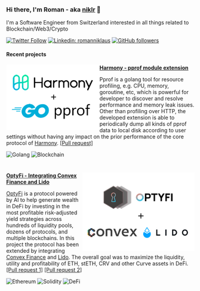 ### Hi there, I'm Roman - aka [niklr](https://github.com/niklr) 👋

I'm a Software Engineer from Switzerland interested in all things related to Blockchain/Web3/Crypto

[![Twitter Follow](https://img.shields.io/twitter/follow/0xNiklausRoman?label=Follow)](https://twitter.com/intent/follow?screen_name=0xNiklausRoman)
[![Linkedin: romanniklaus](https://img.shields.io/badge/-romanniklaus-blue?style=flat-square&logo=Linkedin&logoColor=white&link=https://www.linkedin.com/in/romanniklaus/)](https://www.linkedin.com/in/romanniklaus/)
[![GitHub followers](https://img.shields.io/github/followers/niklr?label=Follow&style=social)](https://github.com/niklr)

#### Recent projects

<p>
  <a href="https://github.com/harmony-one/harmony/pull/3773" target="_blank"><img width="250" align="left" src="/assets/banner_harmony.png"></a>
</p>
 
**[Harmony - pprof module extension](https://github.com/harmony-one/harmony/pull/3773)**

Pprof is a golang tool for resource profiling, e.g. CPU, memory, goroutine, etc, which is powerful for developer to discover and resolve performance and memory leak issues. Other than profiling over HTTP, the developed extension is able to periodically dump all kinds of pprof data to local disk according to user settings without having any impact on the prior performance of the core protocol of [Harmony](https://www.harmony.one/). [[Pull request]](https://github.com/harmony-one/harmony/pull/3773)

![Golang](https://img.shields.io/badge/-Golang-lightgrey?&logo=Go)
![Blockchain](https://img.shields.io/badge/-Blockchain-lightgrey)

#

<p>
  <a href="https://github.com/Opty-Fi/defi-adapters/pull/1" target="_blank"><img width="300" align="right" src="/assets/banner_optyfi.png"></a>
</p>

**[OptyFi - Integrating Convex Finance and Lido](https://github.com/Opty-Fi/defi-adapters/pull/1)**

[OptyFi](https://opty.fi/) is a protocol powered by AI to help generate wealth in DeFi by investing in the most profitable risk-adjusted yield strategies across hundreds of liquidity pools, dozens of protocols, and multiple blockchains. In this project the protocol has been extended by integrating [Convex Finance](https://www.convexfinance.com/) and [Lido](https://lido.fi/). The overall goal was to maximize the liquidity, utility and profitability of ETH, stETH, CRV and other Curve assets in DeFi. [[Pull request 1]](https://github.com/Opty-Fi/defi-adapters/pull/1) [[Pull request 2]](https://github.com/Opty-Fi/defi-adapters/pull/9)

![Ethereum](https://img.shields.io/badge/-Ethereum-lightgrey?&logo=Ethereum)
![Solidity](https://img.shields.io/badge/-Solidity-lightgrey)
![DeFi](https://img.shields.io/badge/-DeFi-lightgrey)